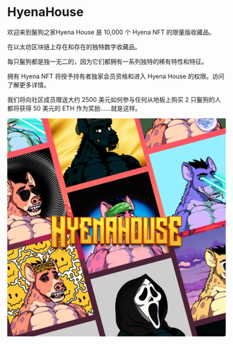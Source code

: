 # HyenaHouse

欢迎来到鬣狗之家Hyena House 是 10,000 个 Hyena NFT 的限量版收藏品。

在以太坊区块链上存在和存在的独特数字收藏品。

每只鬣狗都是独一无二的，因为它们都拥有一系列独特的稀有特性和特征。

拥有 Hyena NFT 将授予持有者独家会员资格和进入 Hyena House 的权限。访问了解更多详情。

我们将向社区成员赠送大约 2500 美元如何参与任何从地板上购买 2 只鬣狗的人都将获得 50 美元的 ETH 作为奖励......就是这样。

![nft](01.png)
